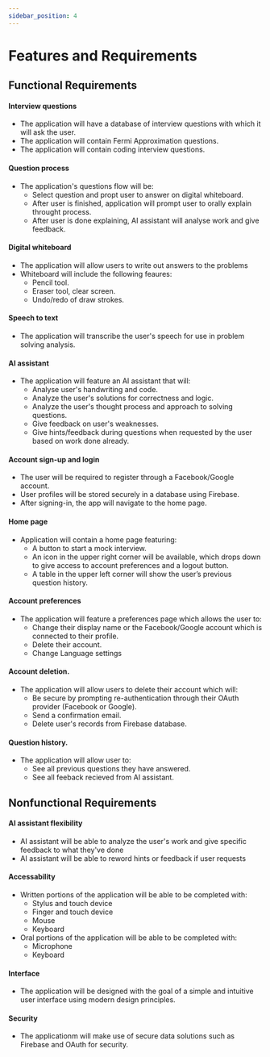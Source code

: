 ```yaml
---
sidebar_position: 4
---
```


# Features and Requirements

## Functional Requirements

#### Interview questions
- The application will have a database of interview questions with which it will ask the user.
- The application will contain Fermi Approximation questions.
- The application will contain coding interview questions.

#### Question process
- The application's questions flow will be:
  - Select question and propt user to answer on digital whiteboard.
  - After user is finished, application will prompt user to orally explain throught process.
  - After user is done explaining, AI assistant will analyse work and give feedback.

#### Digital whiteboard
- The application will allow users to write out answers to the problems
- Whiteboard will include the following feaures:
  - Pencil tool.
  - Eraser tool, clear screen.
  - Undo/redo of draw strokes.
 
#### Speech to text
- The application will transcribe the user's speech for use in problem solving analysis.

#### AI assistant
- The application will feature an AI assistant that will:
   - Analyse user's handwriting and code.
   - Analyze the user's solutions for correctness and logic.
   - Analyze the user's thought process and approach to solving questions.
   - Give feedback on user's weaknesses.
   - Give hints/feedback during questions when requested by the user based on work done already.

<!-- The user may request hints from the assistant during mock interviews when
  they are stuck on a problem.
- The assistant will be able to detect a user's hesitation during a problem,
  in which case, it will intervene by providing hints.
- Feedback will be generated from the assistant after the interview is
  complete, detailing to the user:
  - Number of hesitations/pauses.
  - The amount of time taken for the question compared to the set time limit.
  - Feedback on the correctness of code solutions, including any errors, along
    with suggested improvements.
  - How the user’s performance compares to their past mock interviews, helping
    them to track their progress over time.-->

#### Account sign-up and login
- The user will be required to register through a Facebook/Google account.
- User profiles will be stored securely in a database using Firebase.
- After signing-in, the app will navigate to the home page.


<!--#### The application must include a digital whiteboard.
- The whiteboard will allow users to describe their thought process to the AI
  assistant during a mock interview.
- For simplicity, a minimal number of features will be included in the digital
  whiteboard:
  - Pencil tool.
  - Eraser tool, clear screen.
  - Undo/redo of draw strokes.-->


#### Home page
- Application will contain a home page featuring:
  - A button to start a mock interview.
  - An icon in the upper right corner will be available, which drops down to give access to account preferences and a logout button.
  - A table in the upper left corner will show the user’s previous question history.

#### Account preferences 
- The application will feature a preferences page which allows the user to:
  - Change their display name or the Facebook/Google account which is connected to their profile.
  - Delete their account.
  - Change Language settings

#### Account deletion.
- The application will allow users to delete their account which will:
  - Be secure by prompting re-authentication through their OAuth provider (Facebook or Google).
  - Send a confirmation email.
  - Delete user's records from Firebase database.

#### Question history.
- The application will allow user to:
  - See all previous questions they have answered.
  - See all feeback recieved from AI assistant.

<!--#### After the user initiates a written test, a question will appear on the top of the whiteboard screen.
- A question time limit will appear immediately on the top right, with its
  duration depending on the question’s complexity.
- The whiteboard will appear for the user to demonstrate their written solution
  and thought process.
- The option for a new question will be available for the user.

#### During the oral test, the user must explain their thought process verbally for the AI to determine their level of confidence.
- Microphone input must be detected in real-time to check for any
  hesitation/uncertainty.
- Speaker output must be detected to determine that the user can hear the voice
  prompts.

#### User can request clarity from a hint given by AI assistant
- AI assistant will be able to rephrase assistance to give user multiple perspectives
- AI assistance will be able to generate multiple leading questions to guide user through prompt.

#### To simulate an interview scenario, the system will begin the written test before the oral test.
- Feedback will be tailored for each test based on content and performance.

#### WhiteboardFlow will present the user with an intuitive interface.
- There will be a prominent “performance” table
    - Important historical data like written or oral test scores.
    - Number of attempts.
- The system will display reassuring AI-generated messages and prompts.
    - In the written test, the user will receive alerts with hints, code
      examples, and relevant feedback.
    - In the oral test, the user will receive appropriate prompts based on the
      analysis of their speech emotion recognition and correctness of their
      response and give relevant feedback.
    - Each message will assure that the user is moving in the right direction.
- “Don’t panic!” will be incorporated somewhere in the UI. -->

## Nonfunctional Requirements

<!--#### The app utilizes speech emotion recognition to analyze the mood or emotional state of the speaker.
- The speaker’s tone is analyzed using pitch, intensity, rate and timbre.
- The confidence of the speaker is also analyzed based on duration of speech and pauses, speech patterns, word choice, and content analysis.
#### Use of Firebase for the backend will allow the app to be scalable and easier to work with, as well as ensuring an acceptable level of availability and performance.
- User login information will be securely stored in Firebase and linked with either FaceBook or Google’s authentication system.
- We will also store user historical data on Firebase.-->

#### AI assistant flexibility
- AI assistant will be able to analyze the user's work and give specific feedback to what they've done
- AI assistant will be able to reword hints or feedback if user requests

#### Accessability
- Written portions of the application will be able to be completed with:
  - Stylus and touch device
  - Finger and touch device
  - Mouse
  - Keyboard
- Oral portions of the application will be able to be completed with:
  - Microphone
  - Keyboard

#### Interface
- The application will be designed with the goal of a simple and intuitive user interface using modern design principles.

#### Security
- The applicationm will make use of secure data solutions such as Firebase and OAuth for security.
